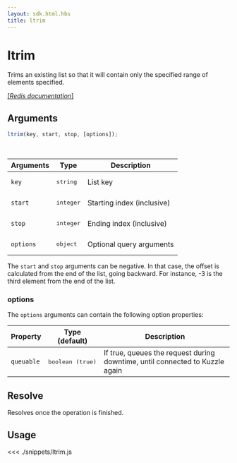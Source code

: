 ```yaml
---
layout: sdk.html.hbs
title: ltrim
---
```


# ltrim

Trims an existing list so that it will contain only the specified range of elements specified.

[[_Redis documentation_]](https://redis.io/commands/ltrim)

## Arguments

```js
ltrim(key, start, stop, [options]);
```

<br/>

| Arguments | Type               | Description                |
| --------- | ------------------ | -------------------------- |
| `key`     | <pre>string</pre>  | List key                   |
| `start`   | <pre>integer</pre> | Starting index (inclusive) |
| `stop`    | <pre>integer</pre> | Ending index (inclusive)   |
| `options` | <pre>object</pre>  | Optional query arguments   |

The `start` and `stop` arguments can be negative. In that case, the offset is calculated from the end of the list, going backward. For instance, -3 is the third element from the end of the list.

### options

The `options` arguments can contain the following option properties:

| Property   | Type (default)            | Description                                                                  |
| ---------- | ------------------------- | ---------------------------------------------------------------------------- |
| `queuable` | <pre>boolean (true)</pre> | If true, queues the request during downtime, until connected to Kuzzle again |

## Resolve

Resolves once the operation is finished.

## Usage

<<< ./snippets/ltrim.js
